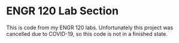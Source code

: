 # ENGR 120 Lab Section

This is code from my ENGR 120 labs. Unfortunately this project was cancelled due to COVID-19, so this code is not in a finished state.
